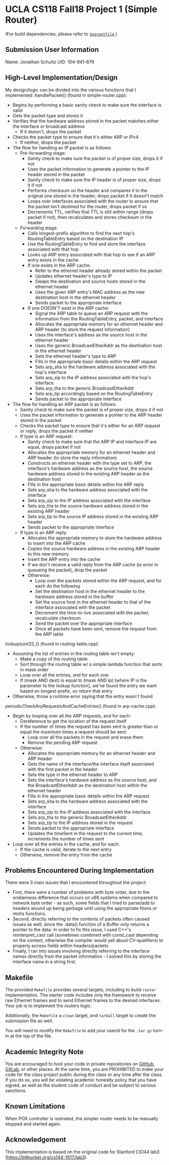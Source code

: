 UCLA CS118 Fall18 Project 1 (Simple Router)
====================================

(For build dependencies, please refer to [`Vagrantfile`](Vagrantfile).)
## Submission User Information

Name: Jonathan Schultz
UID: 104-941-879

## High-Level Implementation/Design

My design/logic can be divided into the various functions that I implemented:
handlePacket() (found in simple-router.cpp):
- Begins by performing a basic sanity check to make sure the interface is valid
- Gets the packet type and stores it
- Verifies that the hardware address stored in the packet matches either the interface or broadcast address
	- If it doesn't, drops the packet
- Checks the packet type to ensure that it's either ARP or IPv4
	- If neither, drops the packet
- The flow for handling an IP packet is as follows:
	- Pre-forwarding stage:
		- Sanity check to make sure the packet is of proper size, drops it if not
		- Uses the packet information to generate a pointer to the IP header stored in the packet
		- Sanity check to make sure the IP header is of proper size, drops it if not
		- Performs checksum on the header and compares it to the original one stored in the header, drops packet if it doesn't match
		- Loops over interfaces associated with the router to ensure that the packet isn't destined for the router, drops packet if so
		- Decrements TTL, verifies that TTL is still within range (drops packet if not), then recalculates and stores checksum in the header
	- Forwarding stage:
		- Calls longest-prefix algorithm to find the next hop's RoutingTableEntry based on the destination IP
		- Use the RoutingTableEntry to find and store the interface associated with that hop
		- Looks up ARP entry associated with that hop to see if an ARP entry exists in the cache
		- If one exists in the ARP cache:
			- Refer to the ethernet header already stored within the packet
			- Updates ethernet header's type to IP
			- Swaps the destination and source hosts stored in the ethernet header
			- Uses the given ARP entry's MAC address as the new destination host in the ethernet header
			- Sends packet to the appropriate interface
		- If one DOESN'T exist in the ARP cache:
			- Signal the ARP table to queue an ARP request with the information from the RoutingTableEntry, packet, and interface
			- Allocates the appropriate memory for an ethernet header and ARP header (to store the request information)
			- Uses the interface's address as the source host in the ethernet header
			- Uses the generic BroadcastEtherAddr as the destination host in the ethernet header
			- Sets the ethernet header's type to ARP
			- Fills in the appropriate basic details within the ARP request
			- Sets arp_sha to the hardware address associated with the hop's interface
			- Sets arp_sip to the IP address associated with the hop's interface
			- Sets arp_tha to the generic BroadcastEtherAddr
			- Sets arp_tip accordingly based on the RoutingTableEntry
			- Sends packet to the appropriate interface
- The flow for handling an ARP packet is as follows:
	- Sanity check to make sure the packet is of proper size, drops it if not
	- Uses the packet information to generate a pointer to the ARP header stored in the packet
	- Checks the packet type to ensure that it's either for an ARP request or reply, drops the packet if neither
	- If type is an ARP request:
		- Sanity check to make sure that the ARP IP and interface IP are equal, drops packet if not
		- Allocates the appropriate memory for an ethernet header and ARP header (to store the reply information)
		- Constructs an ethernet header with the type set to ARP, the interface's hardware address as the source host, the source hardware address stored in the existing ARP header as the destination host
		- Fills in the appropriate basic details within the ARP reply
		- Sets arp_sha to the hardware address associated with the interface
		- Sets arp_sip to the IP address associated with the interface
		- Sets arp_tha to the source hardware address stored in the existing ARP header
		- Sets arp_tip to the source IP address stored in the existing ARP header
		- Sends packet to the appropriate interface
	- If type is an ARP reply:
		- Allocates the appropriate memory to store the hardware address to insert into the ARP cache
		- Copies the source hardware address in the existing ARP header to this new memory
		- Insert the ARP entry into the cache
		- If we don't receive a valid reply from the ARP cache (ie error in queueing the packet), drop the packet
		- Otherwise:
			- Loop over the packets stored within the ARP request, and for each do the following
			- Set the destination host in the ethernet header to the hardware address stored in the buffer
			- Set the source host in the ethernet header to that of the interface associated with the packet
			- Decrement the time-to-live associated with the packet, recalculate checksum
			- Send the packet over the appropriate interface
			- Once all packets have been sent, remove the request from the ARP table
			
lookup(uint32_t) (found in routing-table.cpp):
- Assuming the list of entries in the routing table isn't empty:
	- Make a copy of the routing table
	- Sort through the routing table w/ a simple lambda function that sorts in mask order
	- Loop over all the entries, and for each one:
	- If (mask AND dest) is equal to (mask AND ip) [where IP is the parameter to the lookup function], we've found the entry we want based on longest-prefix, so return that entry
- Otherwise, throw a runtime error saying that the entry wasn't found

periodicCheckArpRequestsAndCacheEntries() (found in arp-cache.cpp):
- Begin by looping over all the ARP requests, and for each:
	- Dereference to get the location of the request itself
	- If the number of times the request has been sent is greater than or equal the maximum times a request should be sent:
		- Loop over all the packets in the request and erase them
		- Remove the pending ARP request
	- Otherwise:
		- Allocates the appropriate memory for an ethernet header and ARP header
		- Gets the name of the interface/the interface itself associated with the first packet in the header
		- Sets the type in the ethernet header to ARP
		- Sets the interface's hardware address as the source host, and the BroadcastEtherAddr as the destination host within the ethernet header
		- Fills in the appropriate basic details within the ARP request
		- Sets arp_sha to the hardware address associated with the interface
		- Sets arp_sip to the IP address associated with the interface
		- Sets arp_tha to the generic BroadcastEtherAddr
		- Sets arp_tip to the IP address stored in the request
		- Sends packet to the appropriate interface
		- Updates the timeSent in the request to the current time, increments the number of times sent
- Loop over all the entries in the cache, and for each:
	- If the cache is valid, iterate to the next entry
	- Otherwise, remove the entry from the cache
	
## Problems Encountered During Implementation

There were 3 main issues that I encountered throughout the project:

- First, there were a number of problems with byte order, due to the endianness difference that occurs on x86 systems when compared to network byte order - as such, some fields that I tried to parse/add to headers wound up being garbage until using the appropriate htons or ntohs functions.
- Second, directly referring to the contents of packets often caused issues as well, since the .data() function of a Buffer only returns a pointer to the data. In order to fix this issue, I used C++'s reinterpret_cast call (sometimes combined with const_cast depending on the context, otherwise the compiler would yell about CV-qualifiers) to properly access fields within headers/packets
- Finally, I ran into issues involving directly referring to the interface names directly from the packet information - I solved this by storing the interface name in a string first.
		

## Makefile

The provided `Makefile` provides several targets, including to build `router` implementation.  The starter code includes only the framework to receive raw Ethernet frames and to send Ethernet frames to the desired interfaces.  Your job is to implement the routers logic.

Additionally, the `Makefile` a `clean` target, and `tarball` target to create the submission file as well.

You will need to modify the `Makefile` to add your userid for the `.tar.gz` turn-in at the top of the file.

## Academic Integrity Note

You are encouraged to host your code in private repositories on [GitHub](https://github.com/), [GitLab](https://gitlab.com), or other places.  At the same time, you are PROHIBITED to make your code for the class project public during the class or any time after the class.  If you do so, you will be violating academic honestly policy that you have signed, as well as the student code of conduct and be subject to serious sanctions.

## Known Limitations

When POX controller is restrated, the simpler router needs to be manually stopped and started again.

## Acknowledgement

This implementation is based on the original code for Stanford CS144 lab3 (https://bitbucket.org/cs144-1617/lab3).